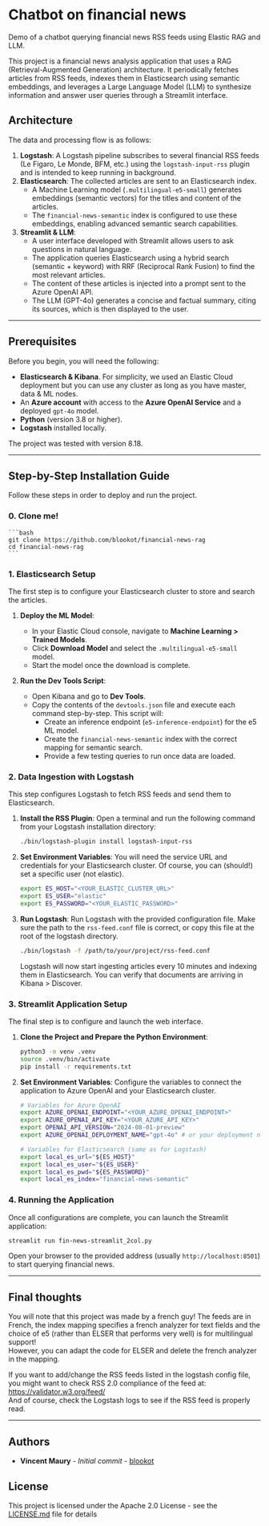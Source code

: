 # Chatbot on financial news
Demo of a chatbot querying financial news RSS feeds using Elastic RAG and LLM.

This project is a financial news analysis application that uses a RAG (Retrieval-Augmented Generation) architecture. It periodically fetches articles from RSS feeds, indexes them in Elasticsearch using semantic embeddings, and leverages a Large Language Model (LLM) to synthesize information and answer user queries through a Streamlit interface.

## Architecture

The data and processing flow is as follows:

1.  **Logstash**: A Logstash pipeline subscribes to several financial RSS feeds (Le Figaro, Le Monde, BFM, etc.) using the `logstash-input-rss` plugin and is intended to keep running in background.
2.  **Elasticsearch**: The collected articles are sent to an Elasticsearch index.
      * A Machine Learning model (`.multilingual-e5-small`) generates embeddings (semantic vectors) for the titles and content of the articles.
      * The `financial-news-semantic` index is configured to use these embeddings, enabling advanced semantic search capabilities.
3.  **Streamlit & LLM**:
      * A user interface developed with Streamlit allows users to ask questions in natural language.
      * The application queries Elasticsearch using a hybrid search (semantic + keyword) with RRF (Reciprocal Rank Fusion) to find the most relevant articles.
      * The content of these articles is injected into a prompt sent to the Azure OpenAI API.
      * The LLM (GPT-4o) generates a concise and factual summary, citing its sources, which is then displayed to the user.

-----

## Prerequisites

Before you begin, you will need the following:

  * **Elasticsearch & Kibana**. For simplicity, we used an Elastic Cloud deployment but you can use any cluster as long as you have master, data & ML nodes.
  * An **Azure account** with access to the **Azure OpenAI Service** and a deployed `gpt-4o` model.
  * **Python** (version 3.8 or higher).
  * **Logstash** installed locally.

The project was tested with version 8.18.

-----

## Step-by-Step Installation Guide

Follow these steps in order to deploy and run the project.

### 0\. Clone me!

    ```bash
    git clone https://github.com/blookot/financial-news-rag
    cd financial-news-rag
    ```

### 1\. Elasticsearch Setup

The first step is to configure your Elasticsearch cluster to store and search the articles.

1.  **Deploy the ML Model**:

      * In your Elastic Cloud console, navigate to **Machine Learning \> Trained Models**.
      * Click **Download Model** and select the `.multilingual-e5-small` model.
      * Start the model once the download is complete.

2.  **Run the Dev Tools Script**:

      * Open Kibana and go to **Dev Tools**.
      * Copy the contents of the `devtools.json` file and execute each command step-by-step. This script will:
          * Create an inference endpoint (`e5-inference-endpoint`) for the e5 ML model.
          * Create the `financial-news-semantic` index with the correct mapping for semantic search.
          * Provide a few testing queries to run once data are loaded.

### 2\. Data Ingestion with Logstash

This step configures Logstash to fetch RSS feeds and send them to Elasticsearch.

1.  **Install the RSS Plugin**:
    Open a terminal and run the following command from your Logstash installation directory:

    ```bash
    ./bin/logstash-plugin install logstash-input-rss
    ```

2.  **Set Environment Variables**:
    You will need the service URL and credentials for your Elasticsearch cluster. Of course, you can (should!) set a specific user (not elastic).

    ```bash
    export ES_HOST="<YOUR_ELASTIC_CLUSTER_URL>"
    export ES_USER="elastic"
    export ES_PASSWORD="<YOUR_ELASTIC_PASSWORD>"
    ```

3.  **Run Logstash**:
    Run Logstash with the provided configuration file. Make sure the path to the `rss-feed.conf` file is correct, or copy this file at the root of the logstash directory.

    ```bash
    ./bin/logstash -f /path/to/your/project/rss-feed.conf
    ```

    Logstash will now start ingesting articles every 10 minutes and indexing them in Elasticsearch. You can verify that documents are arriving in Kibana \> Discover.

### 3\. Streamlit Application Setup

The final step is to configure and launch the web interface.

1.  **Clone the Project and Prepare the Python Environment**:

    ```bash
    python3 -m venv .venv
    source .venv/bin/activate
    pip install -r requirements.txt
    ```

2.  **Set Environment Variables**:
    Configure the variables to connect the application to Azure OpenAI and your Elasticsearch cluster.

    ```bash
    # Variables for Azure OpenAI
    export AZURE_OPENAI_ENDPOINT="<YOUR_AZURE_OPENAI_ENDPOINT>"
    export AZURE_OPENAI_API_KEY="<YOUR_AZURE_API_KEY>"
    export OPENAI_API_VERSION="2024-08-01-preview"
    export AZURE_OPENAI_DEPLOYMENT_NAME="gpt-4o" # or your deployment name

    # Variables for Elasticsearch (same as for Logstash)
    export local_es_url="${ES_HOST}"
    export local_es_user="${ES_USER}"
    export local_es_pwd="${ES_PASSWORD}"
    export local_es_index="financial-news-semantic"
    ```

### 4\. Running the Application

Once all configurations are complete, you can launch the Streamlit application:

```bash
streamlit run fin-news-streamlit_2col.py
```

Open your browser to the provided address (usually `http://localhost:8501`) to start querying financial news.

-----

## Final thoughts

You will note that this project was made by a french guy! The feeds are in French, the index mapping specifies a french analyzer for text fields and the choice of e5 (rather than ELSER that performs very well) is for multilingual support!<br/>
However, you can adapt the code for ELSER and delete the french analyzer in the mapping.

If you want to add/change the RSS feeds listed in the logstash config file, you might want to check RSS 2.0 compliance of the feed at: https://validator.w3.org/feed/<br/>
And of course, check the Logstash logs to see if the RSS feed is properly read.

-----

## Authors

* **Vincent Maury** - *Initial commit* - [blookot](https://github.com/blookot)

## License

This project is licensed under the Apache 2.0 License - see the [LICENSE.md](LICENSE.md) file for details
